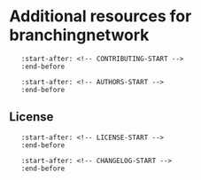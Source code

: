 # Additional resources for branchingnetwork

```{include} ../CONTRIBUTING.md
   :start-after: <!-- CONTRIBUTING-START -->
   :end-before
```

```{include} ../AUTHORS.md
   :start-after: <!-- AUTHORS-START -->
   :end-before
```

## License

```{include} ../LICENSE
   :start-after: <!-- LICENSE-START -->
   :end-before
```

```{include} ../CHANGELOG.md
   :start-after: <!-- CHANGELOG-START -->
   :end-before
```
